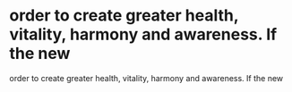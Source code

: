 # order to create greater health, vitality, harmony and awareness. If the new

order to create greater health, vitality, harmony and awareness. If the new